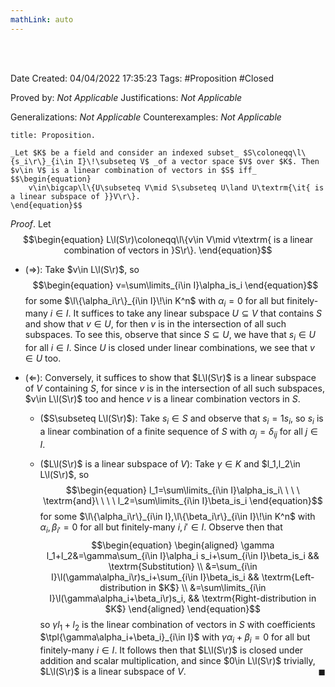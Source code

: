 ```yaml
---
mathLink: auto
---
```


<br />
<br />

Date Created: 04/04/2022 17:35:23
Tags: #Proposition #Closed

Proved by: _Not Applicable_
Justifications: _Not Applicable_

Generalizations: _Not Applicable_
Counterexamples: _Not Applicable_

``` ad-Proposition
title: Proposition.

_Let $K$ be a field and consider an indexed subset_ $S\coloneqq\l\{s_i\r\}_{i\in I}\!\subseteq V$ _of a vector space $V$ over $K$. Then $v\in V$ is a linear combination of vectors in $S$ iff_
$$\begin{equation}
    v\in\bigcap\l\{U\subseteq V\mid S\subseteq U\land U\textrm{\it{ is a linear subspace of }}V\r\}.
\end{equation}$$

```

_Proof_. Let
$$\begin{equation}
    L\l(S\r)\coloneqq\l\{v\in V\mid v\textrm{ is a linear combination of vectors in }S\r\}.
\end{equation}$$
* ($\Rightarrow$): Take $v\in L\l(S\r)$, so
$$\begin{equation}
    v=\sum\limits_{i\in I}\alpha_is_i
\end{equation}$$
for some $\l\{\alpha_i\r\}_{i\in I}\!\in K^n$ with $\alpha_i=0$ for all but finitely-many $i\in I$. It suffices to take any linear subspace $U\subseteq V$ that contains $S$ and show that $v\in U$, for then $v$ is in the intersection of all such subspaces. To see this, observe that since $S\subseteq U$, we have that $s_i\in U$ for all $i\in I$. Since $U$ is closed under linear combinations, we see that $v\in U$ too.

* ($\Leftarrow$): Conversely, it suffices to show that $L\l(S\r)$ is a linear subspace of $V$ containing $S$, for since $v$ is in the intersection of all such subspaces, $v\in L\l(S\r)$ too and hence $v$ is a linear combination vectors in $S$.
    * ($S\subseteq L\l(S\r)$): Take $s_i\in S$ and observe that $s_i=1s_i$, so $s_i$ is a linear combination of a finite sequence of $S$ with $\alpha_j=\delta_{ij}$ for all $j\in I$.

    * ($L\l(S\r)$ is a linear subspace of $V$): Take $\gamma\in K$ and $l_1,l_2\in L\l(S\r)$, so$$\begin{equation}
        l_1=\sum\limits_{i\in I}\alpha_is_i\ \ \ \ \textrm{and}\ \ \ \ l_2=\sum\limits_{i\in I}\beta_is_i
    \end{equation}$$
    for some $\l\{\alpha_i\r\}_{i\in I},\l\{\beta_i\r\}_{i\in I}\!\in K^n$ with $\alpha_i,\beta_{i'}=0$ for all but finitely-many $i,i'\in I$. Observe then that$$\begin{equation}
        \begin{aligned}
            \gamma l_1+l_2&=\gamma\sum_{i\in I}\alpha_i s_i+\sum_{i\in I}\beta_is_i && \textrm{Substitution} \\
            &=\sum_{i\in I}\l(\gamma\alpha_i\r)s_i+\sum_{i\in I}\beta_is_i && \textrm{Left-distribution in $K$} \\
            &=\sum\limits_{i\in I}\l(\gamma\alpha_i+\beta_i\r)s_i, && \textrm{Right-distribution in $K$}
        \end{aligned}
    \end{equation}$$
    so $\gamma l_1+l_2$ is the linear combination of vectors in $S$ with coefficients $\tpl{\gamma\alpha_i+\beta_i}_{i\in I}$ with $\gamma\alpha_i+\beta_i=0$ for all but finitely-many $i\in I$. It follows then that $L\l(S\r)$ is closed under addition and scalar multiplication, and since $0\in L\l(S\r)$ trivially, $L\l(S\r)$ is a linear subspace of $V$.<span style="float:right;">$\blacksquare$</span>
